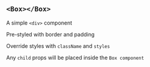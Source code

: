 ## `<Box></Box>`



A simple `<div>` component

Pre-styled with border and padding



Override styles with `className` and `styles`

Any `child` props will be placed inside the `Box component`